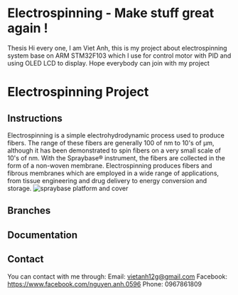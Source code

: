 # Electrospinning - Make stuff great again ! 
Thesis
 Hi every one, I am Viet Anh, this is my project about electrospinning system base on ARM STM32F103 which I use for control motor with PID and using OLED LCD to display. 
 Hope everybody can join with my project
 

 # Electrospinning Project





## Instructions

Electrospinning is a simple electrohydrodynamic process used to produce fibers. The range of these fibers are generally 100 of nm to 10's of μm, although it has been demonstrated to spin fibers on a very small scale of 10's of nm. With the Spraybase® instrument, the fibers are collected in the form of a non-woven membrane. Electrospinning produces fibers and fibrous membranes which are employed in a wide range of applications, from tissue engineering and drug delivery to energy conversion and storage. 
![spraybase platform and cover](https://user-images.githubusercontent.com/23720583/47774412-8fbc3100-dd1f-11e8-959c-14581911616c.jpg)


## Branches


## Documentation



## Contact 
You can contact with me through:
Email: vietanh12g@gmail.com
Facebook: https://www.facebook.com/nguyen.anh.0596
Phone: 0967861809

